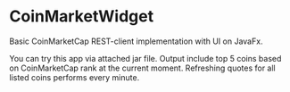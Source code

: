 # CoinMarketWidget
Basic CoinMarketCap REST-client implementation with UI on JavaFx.

You can try this app via attached jar file.
Output include top 5 coins based on CoinMarketCap rank at the current moment.
Refreshing quotes for all listed coins performs every minute.
